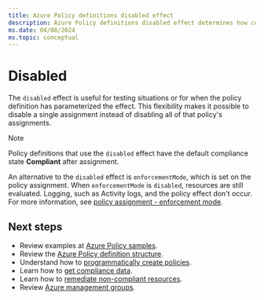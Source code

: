 ```yaml
---
title: Azure Policy definitions disabled effect
description: Azure Policy definitions disabled effect determines how compliance is managed and reported.
ms.date: 04/08/2024
ms.topic: conceptual
---
```


# Disabled

The `disabled` effect is useful for testing situations or for when the policy definition has parameterized the effect. This flexibility makes it possible to disable a single assignment instead of disabling all of that policy's assignments.

> [!NOTE]
> Policy definitions that use the `disabled` effect have the default compliance state **Compliant** after assignment.

An alternative to the `disabled` effect is `enforcementMode`, which is set on the policy assignment. When `enforcementMode` is `disabled`, resources are still evaluated. Logging, such as Activity logs, and the policy effect don't occur. For more information, see [policy assignment - enforcement mode](./assignment-structure.md#enforcement-mode).

## Next steps

- Review examples at [Azure Policy samples](../samples/index.md).
- Review the [Azure Policy definition structure](definition-structure-basics.md).
- Understand how to [programmatically create policies](../how-to/programmatically-create.md).
- Learn how to [get compliance data](../how-to/get-compliance-data.md).
- Learn how to [remediate non-compliant resources](../how-to/remediate-resources.md).
- Review [Azure management groups](../../management-groups/overview.md).
